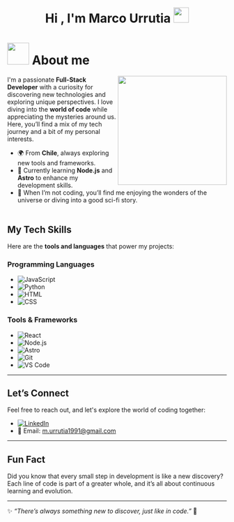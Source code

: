 <h1 align="center"> Hi , I'm Marco Urrutia <img src="https://media.giphy.com/media/hvRJCLFzcasrR4ia7z/giphy.gif" width="35"></h1>

# <picture><img src = "https://github.com/7oSkaaa/7oSkaaa/blob/main/Images/about_me.gif?raw=true" width = 50px></picture> About me

<picture><img align="right" src="https://i.gifer.com/I6uH.gif" width = 250px></picture>

I'm a passionate **Full-Stack Developer** with a curiosity for discovering new technologies and exploring unique perspectives. I love diving into the **world of code** while appreciating the mysteries around us. Here, you’ll find a mix of my tech journey and a bit of my personal interests.
 
- 🌍 From **Chile**, always exploring new tools and frameworks.  
- 🌟 Currently learning **Node.js** and **Astro** to enhance my development skills.  
- 🌙 When I’m not coding, you’ll find me enjoying the wonders of the universe or diving into a good sci-fi story.
<br><br>
## My Tech Skills  
Here are the **tools and languages** that power my projects:

### Programming Languages  
- ![JavaScript](https://img.shields.io/badge/-JavaScript-F7DF1E?style=flat-square&logo=javascript&logoColor=black)
- ![Python](https://img.shields.io/badge/-Python-3776AB?style=flat-square&logo=python&logoColor=white)
- ![HTML](https://img.shields.io/badge/-HTML-E34F26?style=flat-square&logo=html5&logoColor=white)  
- ![CSS](https://img.shields.io/badge/-CSS-1572B6?style=flat-square&logo=css3&logoColor=white)

### Tools & Frameworks  
- ![React](https://img.shields.io/badge/-React-61DAFB?style=flat-square&logo=react&logoColor=black)
- ![Node.js](https://img.shields.io/badge/-Node.js-339933?style=flat-square&logo=node.js&logoColor=white)
- ![Astro](https://img.shields.io/badge/-Astro-FF5D01?style=flat-square&logo=astro&logoColor=white)
- ![Git](https://img.shields.io/badge/-Git-F05032?style=flat-square&logo=git&logoColor=white)  
- ![VS Code](https://img.shields.io/badge/-VS%20Code-007ACC?style=flat-square&logo=visual-studio-code&logoColor=white)

---

## Let’s Connect  
Feel free to reach out, and let's explore the world of coding together:  
- [![LinkedIn](https://img.shields.io/badge/-LinkedIn-0A66C2?style=flat-square&logo=linkedin&logoColor=white)](https://www.linkedin.com/in/dev-marco-urrutia/)
- 🌌 Email: m.urrutia1991@gmail.com  

---

## Fun Fact  
Did you know that every small step in development is like a new discovery? Each line of code is part of a greater whole, and it’s all about continuous learning and evolution.

---

✨ *“There’s always something new to discover, just like in code.”* 🚀  

